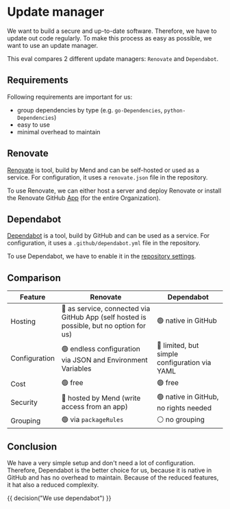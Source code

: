 # Update manager

We want to build a secure and up-to-date software. Therefore, we have to update
out code regularly. To make this process as easy as possible, we want to use an
update manager.

This eval compares 2 different update managers: `Renovate` and `Dependabot`.

## Requirements

Following requirements are important for us:

- group dependencies by type (e.g. `go-Dependencies`, `python-Dependencies`)
- easy to use
- minimal overhead to maintain

## Renovate

[Renovate](https://docs.renovatebot.com/) is tool, build by Mend and can be
self-hosted or used as a service. For configuration, it uses a `renovate.json`
file in the repository.

To use Renovate, we can either host a server and deploy Renovate or
install the Renovate GitHub [App](https://github.com/apps/renovate)
(for the entire Organization).

## Dependabot

[Dependabot](https://github.com/dependabot) is a tool, build by GitHub and can
be used as a service. For configuration, it uses a `.github/dependabot.yml` file
in the repository.

To use Dependabot, we have to enable it in the
[repository settings](https://docs.github.com/de/code-security/getting-started/dependabot-quickstart-guide).

## Comparison

<!-- markdownlint-disable MD013 -->
| Feature       | Renovate                                                                                          | Dependabot                                          |
|---------------|---------------------------------------------------------------------------------------------------|-----------------------------------------------------|
| Hosting       | :red_circle: as service, connected via GitHub App (self hosted is possible, but no option for us) | :green_circle: native in GitHub                     |
| Configuration | :green_circle: endless configuration via JSON and Environment Variables                           | :orange: limited, but simple configuration via YAML |
| Cost          | :green_circle: free                                                                               | :green_circle: free                                 |
| Security      | :red_circle: hosted by Mend (write access from an app)                                            | :green_circle: native in GitHub, no rights needed   |
| Grouping      | :green_circle: via `packageRules`                                                                 | :white_circle: no grouping                          |
<!-- markdownlint-enable MD013 -->

## Conclusion

We have a very simple setup and don't need a lot of configuration. Therefore,
Dependabot is the better choice for us, because it is native in GitHub and has
no overhead to maintain. Because of the reduced features, it hat also a
reduced complexity.

{{ decision("We use dependabot") }}

